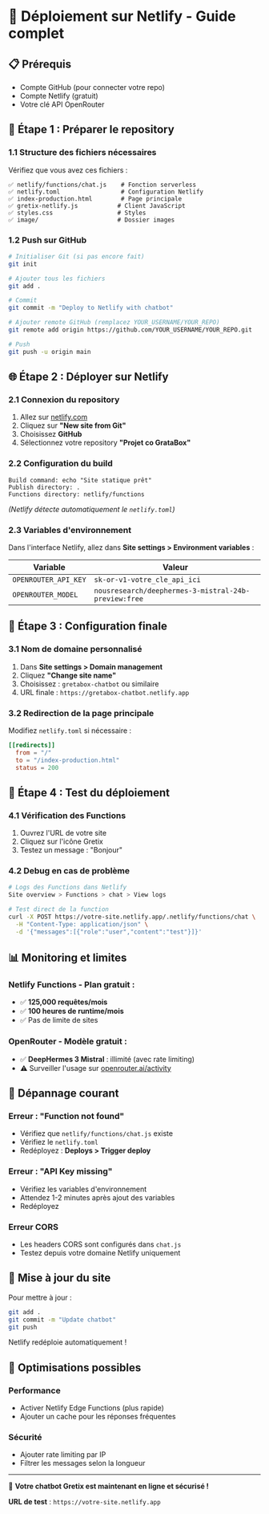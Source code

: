 # 🚀 Déploiement sur Netlify - Guide complet

## 📋 **Prérequis**

- Compte GitHub (pour connecter votre repo)
- Compte Netlify (gratuit)
- Votre clé API OpenRouter

## 🔧 **Étape 1 : Préparer le repository**

### **1.1 Structure des fichiers nécessaires**

Vérifiez que vous avez ces fichiers :

```
✅ netlify/functions/chat.js    # Fonction serverless
✅ netlify.toml                 # Configuration Netlify
✅ index-production.html        # Page principale
✅ gretix-netlify.js           # Client JavaScript
✅ styles.css                  # Styles
✅ image/                      # Dossier images
```

### **1.2 Push sur GitHub**

```bash
# Initialiser Git (si pas encore fait)
git init

# Ajouter tous les fichiers
git add .

# Commit
git commit -m "Deploy to Netlify with chatbot"

# Ajouter remote GitHub (remplacez YOUR_USERNAME/YOUR_REPO)
git remote add origin https://github.com/YOUR_USERNAME/YOUR_REPO.git

# Push
git push -u origin main
```

## 🌐 **Étape 2 : Déployer sur Netlify**

### **2.1 Connexion du repository**

1. Allez sur [netlify.com](https://netlify.com)
2. Cliquez sur **"New site from Git"**
3. Choisissez **GitHub**
4. Sélectionnez votre repository **"Projet co GrataBox"**

### **2.2 Configuration du build**

```
Build command: echo "Site statique prêt"
Publish directory: .
Functions directory: netlify/functions
```

_(Netlify détecte automatiquement le `netlify.toml`)_

### **2.3 Variables d'environnement**

Dans l'interface Netlify, allez dans **Site settings > Environment variables** :

| Variable             | Valeur                                               |
| -------------------- | ---------------------------------------------------- |
| `OPENROUTER_API_KEY` | `sk-or-v1-votre_cle_api_ici`                         |
| `OPENROUTER_MODEL`   | `nousresearch/deephermes-3-mistral-24b-preview:free` |

## 🔧 **Étape 3 : Configuration finale**

### **3.1 Nom de domaine personnalisé**

1. Dans **Site settings > Domain management**
2. Cliquez **"Change site name"**
3. Choisissez : `gretabox-chatbot` ou similaire
4. URL finale : `https://gretabox-chatbot.netlify.app`

### **3.2 Redirection de la page principale**

Modifiez `netlify.toml` si nécessaire :

```toml
[[redirects]]
  from = "/"
  to = "/index-production.html"
  status = 200
```

## 🧪 **Étape 4 : Test du déploiement**

### **4.1 Vérification des Functions**

1. Ouvrez l'URL de votre site
2. Cliquez sur l'icône Gretix
3. Testez un message : "Bonjour"

### **4.2 Debug en cas de problème**

```bash
# Logs des Functions dans Netlify
Site overview > Functions > chat > View logs

# Test direct de la function
curl -X POST https://votre-site.netlify.app/.netlify/functions/chat \
  -H "Content-Type: application/json" \
  -d '{"messages":[{"role":"user","content":"test"}]}'
```

## 📊 **Monitoring et limites**

### **Netlify Functions - Plan gratuit :**

- ✅ **125,000 requêtes/mois**
- ✅ **100 heures de runtime/mois**
- ✅ Pas de limite de sites

### **OpenRouter - Modèle gratuit :**

- ✅ **DeepHermes 3 Mistral** : illimité (avec rate limiting)
- ⚠️ Surveiller l'usage sur [openrouter.ai/activity](https://openrouter.ai/activity)

## 🚨 **Dépannage courant**

### **Erreur : "Function not found"**

- Vérifiez que `netlify/functions/chat.js` existe
- Vérifiez le `netlify.toml`
- Redéployez : **Deploys > Trigger deploy**

### **Erreur : "API Key missing"**

- Vérifiez les variables d'environnement
- Attendez 1-2 minutes après ajout des variables
- Redéployez

### **Erreur CORS**

- Les headers CORS sont configurés dans `chat.js`
- Testez depuis votre domaine Netlify uniquement

## 🔄 **Mise à jour du site**

Pour mettre à jour :

```bash
git add .
git commit -m "Update chatbot"
git push
```

Netlify redéploie automatiquement !

## 🎯 **Optimisations possibles**

### **Performance**

- Activer Netlify Edge Functions (plus rapide)
- Ajouter un cache pour les réponses fréquentes

### **Sécurité**

- Ajouter rate limiting par IP
- Filtrer les messages selon la longueur

---

🎉 **Votre chatbot Gretix est maintenant en ligne et sécurisé !**

**URL de test** : `https://votre-site.netlify.app`
